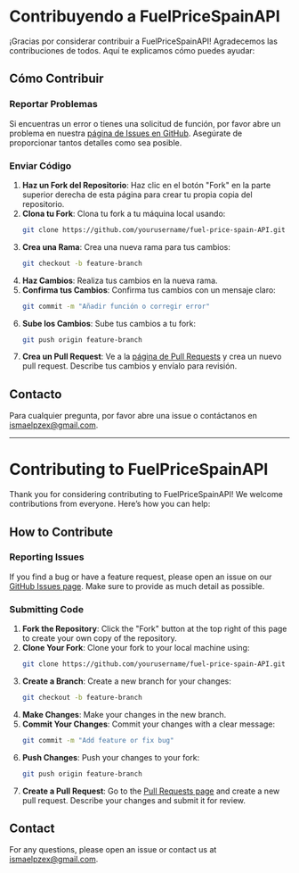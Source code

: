 # Contribuyendo a FuelPriceSpainAPI

¡Gracias por considerar contribuir a FuelPriceSpainAPI! Agradecemos las contribuciones de todos. Aquí te explicamos cómo puedes ayudar:

## Cómo Contribuir

### Reportar Problemas

Si encuentras un error o tienes una solicitud de función, por favor abre un problema en nuestra [página de Issues en GitHub](https://github.com/ismaelpzex/fuel-price-spain-API/issues). Asegúrate de proporcionar tantos detalles como sea posible.

### Enviar Código

1. **Haz un Fork del Repositorio**: Haz clic en el botón "Fork" en la parte superior derecha de esta página para crear tu propia copia del repositorio.
2. **Clona tu Fork**: Clona tu fork a tu máquina local usando:
    ```bash
    git clone https://github.com/yourusername/fuel-price-spain-API.git
    ```
3. **Crea una Rama**: Crea una nueva rama para tus cambios:
    ```bash
    git checkout -b feature-branch
    ```
4. **Haz Cambios**: Realiza tus cambios en la nueva rama.
5. **Confirma tus Cambios**: Confirma tus cambios con un mensaje claro:
    ```bash
    git commit -m "Añadir función o corregir error"
    ```
6. **Sube los Cambios**: Sube tus cambios a tu fork:
    ```bash
    git push origin feature-branch
    ```
7. **Crea un Pull Request**: Ve a la [página de Pull Requests](https://github.com/ismaelpzex/fuel-price-spain-API/pulls) y crea un nuevo pull request. Describe tus cambios y envíalo para revisión.

## Contacto

Para cualquier pregunta, por favor abre una issue o contáctanos en [ismaelpzex@gmail.com](mailto:ismaelpzex@gmail.com).

---

# Contributing to FuelPriceSpainAPI

Thank you for considering contributing to FuelPriceSpainAPI! We welcome contributions from everyone. Here’s how you can help:

## How to Contribute

### Reporting Issues

If you find a bug or have a feature request, please open an issue on our [GitHub Issues page](https://github.com/ismaelpzex/fuel-price-spain-API/issues). Make sure to provide as much detail as possible.

### Submitting Code

1. **Fork the Repository**: Click the "Fork" button at the top right of this page to create your own copy of the repository.
2. **Clone Your Fork**: Clone your fork to your local machine using:
    ```bash
    git clone https://github.com/yourusername/fuel-price-spain-API.git
    ```
3. **Create a Branch**: Create a new branch for your changes:
    ```bash
    git checkout -b feature-branch
    ```
4. **Make Changes**: Make your changes in the new branch.
5. **Commit Your Changes**: Commit your changes with a clear message:
    ```bash
    git commit -m "Add feature or fix bug"
    ```
6. **Push Changes**: Push your changes to your fork:
    ```bash
    git push origin feature-branch
    ```
7. **Create a Pull Request**: Go to the [Pull Requests page](https://github.com/ismaelpzex/fuel-price-spain-API/pulls) and create a new pull request. Describe your changes and submit it for review.

## Contact

For any questions, please open an issue or contact us at [ismaelpzex@gmail.com](mailto:ismaelpzex@gmail.com).
